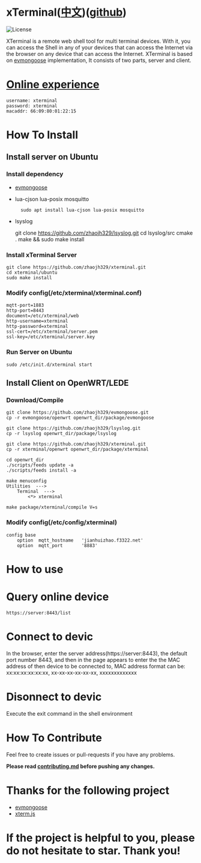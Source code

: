 # xTerminal([中文](https://github.com/zhaojh329/xterminal/blob/master/README_ZH.md))([github](https://github.com/zhaojh329/xterminal))

![](https://img.shields.io/badge/license-GPLV3-brightgreen.svg?style=plastic "License")

XTerminal is a remote web shell tool for multi terminal devices. With it, you can access the Shell in any of your devices that can access the Internet via the 
browser on any device that can access the Internet. XTerminal is based on [evmongoose](https://github.com/zhaojh329/evmongoose) implementation, It consists of 
two parts, server and client.

# [Online experience](https://jianhuizhao.f3322.net:8443)
	username: xterminal
	password: xterminal
	macaddr: 66:09:80:01:22:15
	
# How To Install
## Install server on Ubuntu
### Install dependency
* [evmongoose](https://github.com/zhaojh329/evmongoose/blob/master/README.md)

* lua-cjson lua-posix mosquitto

		sudo apt install lua-cjson lua-posix mosquitto
    
* lsyslog
	
	git clone https://github.com/zhaojh329/lsyslog.git
    cd lsyslog/src
	cmake .
	make && sudo make install

### Install xTerminal Server
    git clone https://github.com/zhaojh329/xterminal.git
    cd xterminal/ubuntu
	sudo make install

### Modify config(/etc/xterminal/xterminal.conf)
	mqtt-port=1883
	http-port=8443
	document=/etc/xterminal/web
	http-username=xterminal
	http-password=xterminal
	ssl-cert=/etc/xterminal/server.pem
	ssl-key=/etc/xterminal/server.key

### Run Server on Ubuntu
	sudo /etc/init.d/xterminal start

## Install Client on OpenWRT/LEDE
### Download/Compile
	git clone https://github.com/zhaojh329/evmongoose.git
	cp -r evmongoose/openwrt openwrt_dir/package/evmongoose
	
	git clone https://github.com/zhaojh329/lsyslog.git
	cp -r lsyslog openwrt_dir/package/lsyslog
	
	git clone https://github.com/zhaojh329/xterminal.git
	cp -r xterminal/openwrt openwrt_dir/package/xterminal
	
	cd openwrt_dir
	./scripts/feeds update -a
	./scripts/feeds install -a
	
	make menuconfig
	Utilities  --->
		Terminal  --->
			<*> xterminal
	
	make package/xterminal/compile V=s

### Modify config(/etc/config/xterminal)
	config base
        option  mqtt_hostname   'jianhuizhao.f3322.net'
        option  mqtt_port       '8883'
		
# How to use
# Query online device
	https://server:8443/list

# Connect to devic
In the browser, enter the server address(https://server:8443), the default port number 8443, and then in the page appears to enter the the 
MAC address of then device to be connected to, MAC address format can be:
xx:xx:xx:xx:xx:xx, xx-xx-xx-xx-xx-xx, xxxxxxxxxxxxx

# Disonnect to devic
Execute the exit command in the shell environment

# How To Contribute
Feel free to create issues or pull-requests if you have any problems.

**Please read [contributing.md](https://github.com/zhaojh329/xterminal/blob/master/contributing.md)
before pushing any changes.**

# Thanks for the following project
* [evmongoose](https://github.com/zhaojh329/evmongoose)
* [xterm.js](https://github.com/sourcelair/xterm.js)

# If the project is helpful to you, please do not hesitate to star. Thank you!
